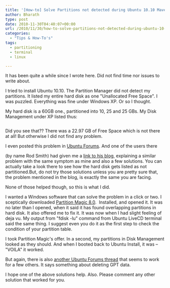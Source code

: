 ```yaml
---
title: '[How-to] Solve Partitions not detected during Ubuntu 10.10 Maverick Meerkat Install'
author: Bharath
type: post
date: 2010-11-30T04:40:07+00:00
url: /2010/11/30/how-to-solve-partitions-not-detected-during-ubuntu-10-10-maverick-meerkat-install/
categories:
  - "Tips & How-To's"
tags:
  - partitioning
  - terminal
  - linux

---
```

It has been quite a while since I wrote here. Did not find time nor issues to write about.

I tried to install Ubuntu 10.10. The Partition Manager did not detect my partitions. It listed my entire hard disk as one "Unallocated Free Space". I was puzzled. Everything was fine under Windows XP. Or so I thought.

My hard disk is a 60GB one., partitioned into 10, 25 and 25 GBs. My Disk Management under XP listed thus:

<!--more-->

<a rel="attachment wp-att-981" href="https://sathyasays.com/2010/11/30/how-to-solve-partitions-not-detected-during-ubuntu-10-10-maverick-meerkat-install/sathyasays/"><img class="alignnone size-full wp-image-981" src="https://images.sbhat.me/ss/2010/11/sathyasays.bmp" alt="" /></a>

Did you see that?? There was a 22.97 GB of Free Space which is not there at all! But otherwise I did not find any problem.

I even posted this problem in <a href="https://ubuntuforums.org/showthread.php?p=10145676" target="_blank">Ubuntu Forums</a>. And one of the users there
  
(by name Rod Smith) had given me a <a title="Diect Link" href="https://www.rodsbooks.com/missing-parts/index.html" target="_blank">link to his blog</a>, explaining a similar problem with the same symptom as mine and also a few solutions. You can actually take a look there to see how the hard disk gets listed as not partitioned.But, do not try those solutions unless you are pretty sure that, the problem mentioned in the blog, is exactly the same you are facing.

None of those helped though, so this is what I did.

I wanted a Windows software that can solve the problem in a click or two. I sceptically downloaded [Partition Magic 8.0][1].  Installed, and opened it. It was no later than I opened, when it said it has found overlapping partitions in hard disk. It also offered me to fix it. It was now when I had slight feeling of deja vu. My output from "fdisk -lu" command from Ubuntu LiveCD terminal said the same thing. I suggest even you do it as the first step to check the condition of your partition table.

I took Partition Magic's offer. In a second, my partitions in Disk Management looked as they should. And when I booted back to Ubuntu Install, it was &#8211; "VOILA" it worked.

But again, there is also <a href="https://ubuntuforums.org/showthread.php?t=1510017" target="_blank">another Ubuntu Forums thread</a> that seems to work for a few others. It says something about deleting GPT data.

I hope one of the above solutions help. Also. Please comment any other solution that worked for you.

 [1]: https://www.soft32.com/Download/free-trial/Partition_Magic/4-151-1.html "Link to Download Page"
